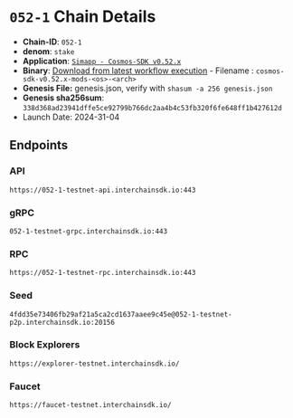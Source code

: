 
# `052-1` Chain Details

* **Chain-ID**: `052-1`
* **denom**: `stake`
* **Application**: [`Simapp - Cosmos-SDK v0.52.x`](https://github.com/cosmos/cosmos-sdk/tree/release/v0.52.x/simapp)
* **Binary**: [Download from latest workflow execution](https://github.com/cosmos/nightly-stack/actions/workflows/nightlies-scheduled.yaml) - Filename : `cosmos-sdk-v0.52.x-mods-<os>-<arch>`
* **Genesis File:**  genesis.json, verify with `shasum -a 256 genesis.json`
* **Genesis sha256sum**: `338d368ad23941dffe5ce92799b766dc2aa4b4c53fb320f6fe648ff1b427612d`
* Launch Date: 2024-31-04

## Endpoints

### API

`https://052-1-testnet-api.interchainsdk.io:443`


### gRPC

`052-1-testnet-grpc.interchainsdk.io:443`


### RPC

`https://052-1-testnet-rpc.interchainsdk.io:443`


### Seed

`4fdd35e73406fb29af21a5ca2cd1637aaee9c45e@052-1-testnet-p2p.interchainsdk.io:20156`


### Block Explorers

`https://explorer-testnet.interchainsdk.io/`


### Faucet

`https://faucet-testnet.interchainsdk.io/`
